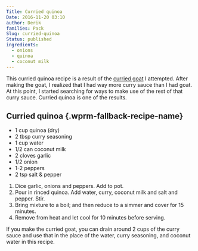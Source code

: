 ```yaml
---
Title: Curried quinoa
Date: 2016-11-20 03:10
author: Derik
families: Pack
Slug: curried-quinoa
Status: published
ingredients:
  - onions
  - quinoa
  - coconut milk
---
```


This curried quinoa recipe is a result of the [curried goat](/posts/curried-goat) I attempted. After making the goat, I realized that I had way more curry sauce than I had goat. At this point, I started searching for ways to make use of the rest of that curry sauce. Curried quinoa is one of the results. <!--WPRM Recipe 104-->

<div class="wprm-fallback-recipe">

Curried quinoa {.wprm-fallback-recipe-name}
--------------

<div class="wprm-fallback-recipe-ingredients">

-   1 cup quinoa (dry)
-   2 tbsp curry seasoning
-   1 cup water
-   1/2 can coconut milk
-   2 cloves garlic
-   1/2 onion
-   1-2 peppers
-   2 tsp salt & pepper

</div>

<div class="wprm-fallback-recipe-instructions">

1.  Dice garlic, onions and peppers. Add to pot.
2.  Pour in rinced quinoa. Add water, curry, coconut milk and salt and pepper. Stir.
3.  Bring mixture to a boil; and then reduce to a simmer and cover for 15 minutes.
4.  Remove from heat and let cool for 10 minutes before serving.

</div>

<div class="wprm-fallback-recipe-notes">

If you make the curried goat, you can drain around 2 cups of the curry sauce and use that in the place of the water, curry seasoning, and coconut water in this recipe.

</div>

</div>

<!--End WPRM Recipe-->
